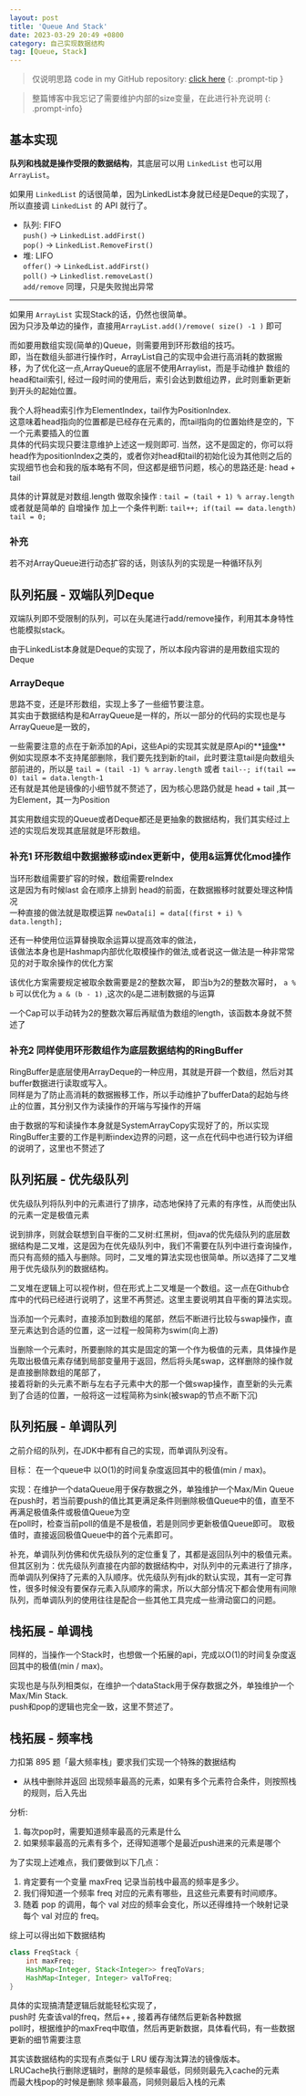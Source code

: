```yaml
---
layout: post
title: 'Queue And Stack'
date: 2023-03-29 20:49 +0800
category: 自己实现数据结构
tag: [Queue, Stack]
---
```


> 仅说明思路 code in my GitHub repository: [click here](https://github.com/TonyMarsh-Hub/DataStructure/tree/master/%E9%98%9F%E5%88%97%E5%92%8C%E6%A0%88)
{: .prompt-tip }

> 整篇博客中我忘记了需要维护内部的size变量，在此进行补充说明
{: .prompt-info}

## 基本实现

**队列和栈就是操作受限的数据结构**，其底层可以用 `LinkedList` 也可以用 `ArrayList`。

如果用 `LinkedList` 的话很简单，因为LinkedList本身就已经是Deque的实现了，所以直接调 `LinkedList` 的 API 就行了。

+ 队列: FIFO  
`push()` -> `LinkedList.addFirst()`  
`pop()` -> `LinkedList.RemoveFirst()`  
+ 堆: LIFO  
`offer()` -> `LinkedList.addFirst()`  
`poll()` -> `Linkedlist.removeLast()`  
`add/remove` 同理，只是失败抛出异常

---

如果用 `ArrayList` 实现Stack的话，仍然也很简单。  
因为只涉及单边的操作，直接用`ArrayList.add()/remove( size() -1 )` 即可

而如要用数组实现(简单的)Queue，则需要用到环形数组的技巧。  
即，当在数组头部进行操作时，ArrayList自己的实现中会进行高消耗的数据搬移，为了优化这一点,ArrayQueue的底层不使用Arraylist，而是手动维护 数组的head和tail索引, 经过一段时间的使用后，索引会达到数组边界，此时则重新更新到开头的起始位置。

我个人将head索引作为ElementIndex，tail作为PositionIndex.   
这意味着head指向的位置都是已经存在元素的，而tail指向的位置始终是空的，下一个元素要插入的位置     
具体的代码实现只要注意维护上述这一规则即可.  当然，这不是固定的，你可以将head作为positionIndex之类的，或者你对head和tail的初始化设为其他则之后的实现细节也会和我的版本略有不同，但这都是细节问题，核心的思路还是: head + tail 

具体的计算就是对数组.length 做取余操作 :  `tail = (tail + 1) % array.length `  
或者就是简单的 自增操作 加上一个条件判断: `tail++; if(tail == data.length) tail = 0;`

### 补充

若不对ArrayQueue进行动态扩容的话，则该队列的实现是一种循环队列

## 队列拓展 - 双端队列Deque

双端队列即不受限制的队列，可以在头尾进行add/remove操作，利用其本身特性也能模拟stack。

由于LinkedList本身就是Deque的实现了，所以本段内容讲的是用数组实现的Deque

### ArrayDeque

思路不变，还是环形数组，实现上多了一些细节要注意。  
其实由于数据结构是和ArrayQueue是一样的，所以一部分的代码的实现也是与ArrayQueue是一致的，   

一些需要注意的点在于新添加的Api，这些Api的实现其实就是原Api的**<u>镜像</u>**  
例如实现原本不支持尾部删除，我们要先找到新的tail，此时要注意tail是向数组头部前进的，所以是 `tail = (tail -1) % array.length` 或者 `tail--; if(tail == 0) tail = data.length-1`  
还有就是其他是镜像的小细节就不赘述了，因为核心思路仍就是 head + tail ,其一为Element，其一为Position

其实用数组实现的Queue或者Deque都还是更抽象的数据结构，我们其实经过上述的实现后发现其底层就是环形数组。

### 补充1 环形数组中数据搬移或index更新中，使用&运算优化mod操作

当环形数组需要扩容的时候，数组需要reIndex  
这是因为有时候last 会在顺序上排到 head的前面，在数据搬移时就要处理这种情况  
一种直接的做法就是取模运算 `newData[i] = data[(first + i) % data.length];`

还有一种使用位运算替换取余运算以提高效率的做法，  
该做法本身也是Hashmap内部优化取模操作的做法,或者说这一做法是一种非常常见的对于取余操作的优化方案

该优化方案需要规定被取余数需要是2的整数次幂，
即当b为2的整数次幂时， `a % b` 可以优化为 `a & (b - 1)`  ,这次的`&`是二进制数据的与运算

一个Cap可以手动转为2的整数次幂后再赋值为数组的length，该函数本身就不赘述了

### 补充2 同样使用环形数组作为底层数据结构的RingBuffer

RingBuffer是底层使用ArrayDeque的一种应用，其就是开辟一个数组，然后对其buffer数据进行读取或写入。  
同样是为了防止高消耗的数据搬移工作，所以手动维护了bufferData的起始与终止的位置，其分别又作为读操作的开端与写操作的开端

由于数据的写和读操作本身就是SystemArrayCopy实现好了的，所以实现RingBuffer主要的工作是判断index边界的问题，这一点在代码中也进行较为详细的说明了，这里也不赘述了

## 队列拓展 - 优先级队列

优先级队列将队列中的元素进行了排序，动态地保持了元素的有序性，从而使出队的元素一定是极值元素

说到排序，则就会联想到自平衡的二叉树:红黑树，但java的优先级队列的底层数据结构是二叉堆，这是因为在优先级队列中，我们不需要在队列中进行查询操作，而只有高频的插入与删除。同时，二叉堆的算法实现也很简单。所以选择了二叉堆用于优先级队列的数据结构。

二叉堆在逻辑上可以视作树，但在形式上二叉堆是一个数组。这一点在Github仓库中的代码已经进行说明了，这里不再赘述。这里主要说明其自平衡的算法实现。

当添加一个元素时，直接添加到数组的尾部，然后不断进行比较与swap操作，直至元素达到合适的位置，这一过程一般简称为swim(向上游)

当删除一个元素时，所要删除的其实是固定的第一个作为极值的元素，具体操作是先取出极值元素存储到局部变量用于返回，然后将头尾swap，这样删除的操作就是直接删除数组的尾部了，  
接着将新的头元素不断与左右子元素中大的那一个做swap操作，直至新的头元素到了合适的位置，一般将这一过程简称为sink(被swap的节点不断下沉)

## 队列拓展 - 单调队列

之前介绍的队列，在JDK中都有自己的实现，而单调队列没有。

目标： 在一个queue中 以O(1)的时间复杂度返回其中的极值(min / max)。

实现：在维护一个dataQueue用于保存数据之外，单独维护一个Max/Min Queue  
在push时，若当前要push的值比其更满足条件则删除极值Queue中的值，直至不再满足极值条件或极值Queue为空  
在poll时，检查当前poll的值是不是极值，若是则同步更新极值Queue即可。
取极值时，直接返回极值Queue中的首个元素即可。

补充，单调队列仿佛和优先级队列的定位重复了，其都是返回队列中的极值元素。  
但其区别为：优先级队列直接在内部的数据结构中，对队列中的元素进行了排序，而单调队列保持了元素的入队顺序。优先级队列有jdk的默认实现，其有一定可靠性，很多时候没有要保存元素入队顺序的需求，所以大部分情况下都会使用有间隙队列，而单调队列的使用往往是配合一些其他工具完成一些滑动窗口的问题。

## 栈拓展 - 单调栈

同样的，当操作一个Stack时，也想做一个拓展的api，完成以O(1)的时间复杂度返回其中的极值(min / max)。

实现也是与队列相类似，在维护一个dataStack用于保存数据之外，单独维护一个Max/Min Stack.   
push和pop的逻辑也完全一致，这里不赘述了。

## 栈拓展 - 频率栈

力扣第 895 题「最大频率栈」要求我们实现一个特殊的数据结构

+ 从栈中删除并返回 出现频率最高的元素，如果有多个元素符合条件，则按照栈的规则，后入先出

分析:

1. 每次pop时，需要知道频率最高的元素是什么
2. 如果频率最高的元素有多个，还得知道哪个是最近push进来的元素是哪个

为了实现上述难点，我们要做到以下几点：

1. 肯定要有一个变量 maxFreq 记录当前栈中最高的频率是多少。
2. 我们得知道一个频率 freq 对应的元素有哪些，且这些元素要有时间顺序。
3. 随着 pop 的调用，每个 val 对应的频率会变化，所以还得维持一个映射记录每个 val 对应的 freq。

综上可以得出如下数据结构

```java
class FreqStack {
    int maxFreq;
    HashMap<Integer, Stack<Integer>> freqToVars;
    HashMap<Integer, Integer> valToFreq;
}
```

具体的实现搞清楚逻辑后就能轻松实现了，  
push时 先查该val的freq，然后++ , 接着再存储然后更新各种数据  
poll时，根据维护的maxFreq中取值，然后再更新数据，具体看代码，有一些数据更新的细节需要注意

其实该数据结构的实现有点类似于 LRU 缓存淘汰算法的镜像版本。  
LRUCache执行删除逻辑时，删除的是频率最低，同频则最先入cache的元素  
而最大栈pop的时候是删除 频率最高，同频则最后入栈的元素
